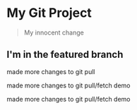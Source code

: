 # My Git Project

> My innocent change

## I'm in the featured branch

made more changes to git pull

made more changes to git pull/fetch demo

made more changes to git pull/fetch demo
